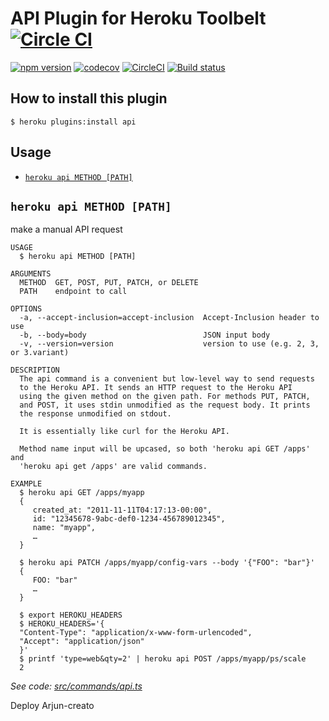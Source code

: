 # API Plugin for Heroku Toolbelt [![Circle CI](https://circleci.com/gh/heroku/heroku-api-plugin/tree/master.svg?style=svg)](https://circleci.com/gh/heroku/heroku-api-plugin/tree/master)

[![npm version](https://badge.fury.io/js/heroku-api-plugin.svg)](http://badge.fury.io/js/heroku-api-plugin)
[![codecov](https://codecov.io/gh/heroku/heroku-api-plugin/branch/master/graph/badge.svg)](https://codecov.io/gh/heroku/heroku-api-plugin)
[![CircleCI](https://circleci.com/gh/heroku/heroku-api-plugin/tree/master.svg?style=svg)](https://circleci.com/gh/heroku/heroku-api-plugin/tree/master)
[![Build status](https://ci.appveyor.com/api/projects/status/9i6wk4i1pe2hsss0/branch/master?svg=true)](https://ci.appveyor.com/project/Heroku/heroku-api-plugin/branch/master)

## How to install this plugin

```shell
$ heroku plugins:install api
```

## Usage

<!-- commands -->
* [`heroku api METHOD [PATH]`](#heroku-api-method-path)

## `heroku api METHOD [PATH]`

make a manual API request

```
USAGE
  $ heroku api METHOD [PATH]

ARGUMENTS
  METHOD  GET, POST, PUT, PATCH, or DELETE
  PATH    endpoint to call

OPTIONS
  -a, --accept-inclusion=accept-inclusion  Accept-Inclusion header to use
  -b, --body=body                          JSON input body
  -v, --version=version                    version to use (e.g. 2, 3, or 3.variant)

DESCRIPTION
  The api command is a convenient but low-level way to send requests
  to the Heroku API. It sends an HTTP request to the Heroku API
  using the given method on the given path. For methods PUT, PATCH,
  and POST, it uses stdin unmodified as the request body. It prints
  the response unmodified on stdout.

  It is essentially like curl for the Heroku API.

  Method name input will be upcased, so both 'heroku api GET /apps' and
  'heroku api get /apps' are valid commands.

EXAMPLE
  $ heroku api GET /apps/myapp
  {
     created_at: "2011-11-11T04:17:13-00:00",
     id: "12345678-9abc-def0-1234-456789012345",
     name: "myapp",
     …
  }

  $ heroku api PATCH /apps/myapp/config-vars --body '{"FOO": "bar"}'
  {
     FOO: "bar"
     …
  }

  $ export HEROKU_HEADERS
  $ HEROKU_HEADERS='{
  "Content-Type": "application/x-www-form-urlencoded",
  "Accept": "application/json"
  }'
  $ printf 'type=web&qty=2' | heroku api POST /apps/myapp/ps/scale
  2
```

_See code: [src/commands/api.ts](https://github.com/heroku/heroku-api-plugin/blob/v2.1.10/src/commands/api.ts)_
<!-- commandsstop -->
  Deploy Arjun-creato
